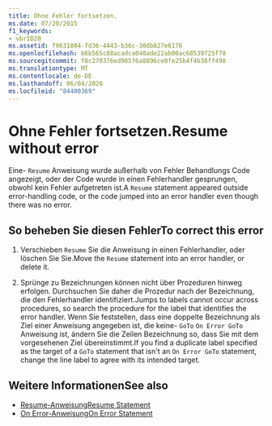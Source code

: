 ```yaml
---
title: Ohne Fehler fortsetzen.
ms.date: 07/20/2015
f1_keywords:
- vbrID20
ms.assetid: f9631804-fd36-4443-b36c-30db827e6176
ms.openlocfilehash: b6b565c88acadca048ade22ab00ac68539725f78
ms.sourcegitcommit: f8c270376ed905f6a8896ce0fe25b4f4b38ff498
ms.translationtype: MT
ms.contentlocale: de-DE
ms.lasthandoff: 06/04/2020
ms.locfileid: "84400369"
---
```

# <a name="resume-without-error"></a><span data-ttu-id="4a251-102">Ohne Fehler fortsetzen.</span><span class="sxs-lookup"><span data-stu-id="4a251-102">Resume without error</span></span>
<span data-ttu-id="4a251-103">Eine- `Resume` Anweisung wurde außerhalb von Fehler Behandlungs Code angezeigt, oder der Code wurde in einen Fehlerhandler gesprungen, obwohl kein Fehler aufgetreten ist.</span><span class="sxs-lookup"><span data-stu-id="4a251-103">A `Resume` statement appeared outside error-handling code, or the code jumped into an error handler even though there was no error.</span></span>  
  
## <a name="to-correct-this-error"></a><span data-ttu-id="4a251-104">So beheben Sie diesen Fehler</span><span class="sxs-lookup"><span data-stu-id="4a251-104">To correct this error</span></span>  
  
1. <span data-ttu-id="4a251-105">Verschieben `Resume` Sie die Anweisung in einen Fehlerhandler, oder löschen Sie Sie.</span><span class="sxs-lookup"><span data-stu-id="4a251-105">Move the `Resume` statement into an error handler, or delete it.</span></span>  
  
2. <span data-ttu-id="4a251-106">Sprünge zu Bezeichnungen können nicht über Prozeduren hinweg erfolgen. Durchsuchen Sie daher die Prozedur nach der Bezeichnung, die den Fehlerhandler identifiziert.</span><span class="sxs-lookup"><span data-stu-id="4a251-106">Jumps to labels cannot occur across procedures, so search the procedure for the label that identifies the error handler.</span></span> <span data-ttu-id="4a251-107">Wenn Sie feststellen, dass eine doppelte Bezeichnung als Ziel einer Anweisung angegeben ist, die keine- `GoTo` `On Error GoTo` Anweisung ist, ändern Sie die Zeilen Bezeichnung so, dass Sie mit dem vorgesehenen Ziel übereinstimmt.</span><span class="sxs-lookup"><span data-stu-id="4a251-107">If you find a duplicate label specified as the target of a `GoTo` statement that isn't an `On Error GoTo` statement, change the line label to agree with its intended target.</span></span>  
  
## <a name="see-also"></a><span data-ttu-id="4a251-108">Weitere Informationen</span><span class="sxs-lookup"><span data-stu-id="4a251-108">See also</span></span>

- [<span data-ttu-id="4a251-109">Resume-Anweisung</span><span class="sxs-lookup"><span data-stu-id="4a251-109">Resume Statement</span></span>](../statements/resume-statement.md)
- [<span data-ttu-id="4a251-110">On Error-Anweisung</span><span class="sxs-lookup"><span data-stu-id="4a251-110">On Error Statement</span></span>](../statements/on-error-statement.md)
